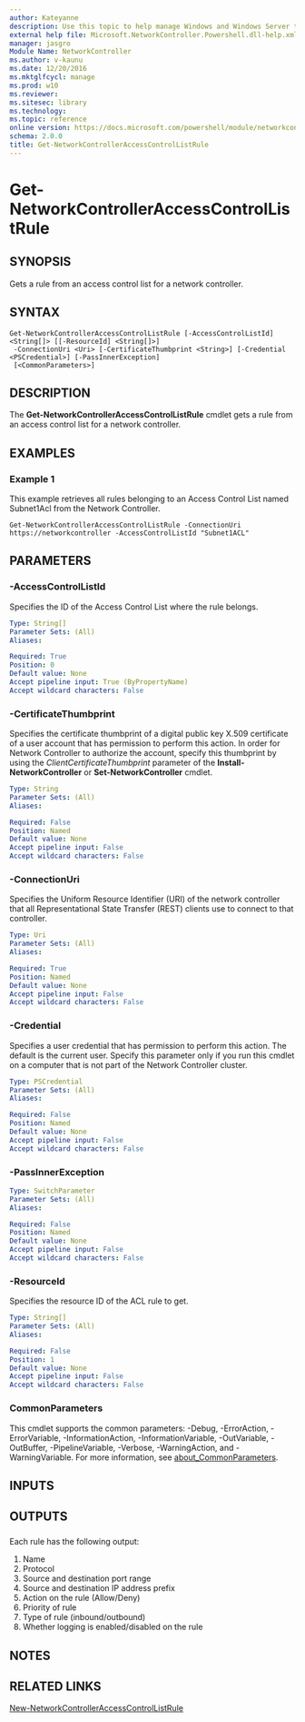 ```yaml
---
author: Kateyanne
description: Use this topic to help manage Windows and Windows Server technologies with Windows PowerShell.
external help file: Microsoft.NetworkController.Powershell.dll-help.xml
manager: jasgro
Module Name: NetworkController
ms.author: v-kaunu
ms.date: 12/20/2016
ms.mktglfcycl: manage
ms.prod: w10
ms.reviewer: 
ms.sitesec: library
ms.technology: 
ms.topic: reference
online version: https://docs.microsoft.com/powershell/module/networkcontroller/get-networkcontrolleraccesscontrollistrule?view=windowsserver2016-ps&wt.mc_id=ps-gethelp
schema: 2.0.0
title: Get-NetworkControllerAccessControlListRule
---
```


# Get-NetworkControllerAccessControlListRule

## SYNOPSIS
Gets a rule from an access control list for a network controller.

## SYNTAX

```
Get-NetworkControllerAccessControlListRule [-AccessControlListId] <String[]> [[-ResourceId] <String[]>]
 -ConnectionUri <Uri> [-CertificateThumbprint <String>] [-Credential <PSCredential>] [-PassInnerException]
 [<CommonParameters>]
```

## DESCRIPTION
The **Get-NetworkControllerAccessControlListRule** cmdlet gets a rule from an access control list for a network controller.

## EXAMPLES

### Example 1

This example retrieves all rules belonging to an Access Control List named Subnet1Acl from the Network Controller.
```
Get-NetworkControllerAccessControlListRule -ConnectionUri https://networkcontroller -AccessControlListId "Subnet1ACL"
```
## PARAMETERS

### -AccessControlListId
Specifies the ID of the Access Control List where the rule belongs.

```yaml
Type: String[]
Parameter Sets: (All)
Aliases: 

Required: True
Position: 0
Default value: None
Accept pipeline input: True (ByPropertyName)
Accept wildcard characters: False
```

### -CertificateThumbprint
Specifies the certificate thumbprint of a digital public key X.509 certificate of a user account that has permission to perform this action.
In order for Network Controller to authorize the account, specify this thumbprint by using the *ClientCertificateThumbprint* parameter of the **Install-NetworkController** or **Set-NetworkController** cmdlet.

```yaml
Type: String
Parameter Sets: (All)
Aliases: 

Required: False
Position: Named
Default value: None
Accept pipeline input: False
Accept wildcard characters: False
```

### -ConnectionUri
Specifies the Uniform Resource Identifier (URI) of the network controller that all Representational State Transfer (REST) clients use to connect to that controller.

```yaml
Type: Uri
Parameter Sets: (All)
Aliases: 

Required: True
Position: Named
Default value: None
Accept pipeline input: False
Accept wildcard characters: False
```

### -Credential
Specifies a user credential that has permission to perform this action.
The default is the current user.
Specify this parameter only if you run this cmdlet on a computer that is not part of the Network Controller cluster.

```yaml
Type: PSCredential
Parameter Sets: (All)
Aliases: 

Required: False
Position: Named
Default value: None
Accept pipeline input: False
Accept wildcard characters: False
```

### -PassInnerException


```yaml
Type: SwitchParameter
Parameter Sets: (All)
Aliases: 

Required: False
Position: Named
Default value: None
Accept pipeline input: False
Accept wildcard characters: False
```

### -ResourceId
Specifies the resource ID of the ACL rule to get.

```yaml
Type: String[]
Parameter Sets: (All)
Aliases: 

Required: False
Position: 1
Default value: None
Accept pipeline input: False
Accept wildcard characters: False
```

### CommonParameters
This cmdlet supports the common parameters: -Debug, -ErrorAction, -ErrorVariable, -InformationAction, -InformationVariable, -OutVariable, -OutBuffer, -PipelineVariable, -Verbose, -WarningAction, and -WarningVariable. For more information, see [about_CommonParameters](https://go.microsoft.com/fwlink/?LinkID=113216).

## INPUTS

## OUTPUTS

### 

Each rule has the following output:
1. Name
2. Protocol
3. Source and destination port range
4. Source and destination IP address prefix
5. Action on the rule (Allow/Deny)
6. Priority of rule
7. Type of rule (inbound/outbound)
8. Whether logging is enabled/disabled on the rule

## NOTES

## RELATED LINKS

[New-NetworkControllerAccessControlListRule](./New-NetworkControllerAccessControlListRule.md)

